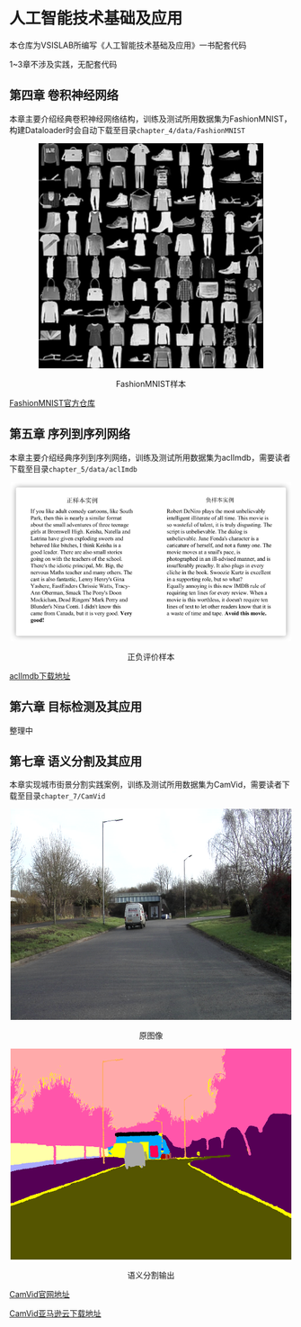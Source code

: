 # 人工智能技术基础及应用

本仓库为VSISLAB所编写《人工智能技术基础及应用》一书配套代码

1~3章不涉及实践，无配套代码

## 第四章 卷积神经网络

本章主要介绍经典卷积神经网络结构，训练及测试所用数据集为FashionMNIST，构建Dataloader时会自动下载至目录`chapter_4/data/FashionMNIST`
<div style="text-align:center;">
<p style="text-align:center;">
  <img src="doc/imgs/Fashion-MNIST-dataset.png" width="400">
</p>
</div>
<center>FashionMNIST样本</center>

[FashionMNIST官方仓库](https://github.com/zalandoresearch/fashion-mnist)


## 第五章 序列到序列网络

本章主要介绍经典序列到序列网络，训练及测试所用数据集为aclImdb，需要读者下载至目录`chapter_5/data/aclImdb`

<p style="text-align:center;">
  <img src="doc/imgs/aclImdb.png" style="text-align:center" width="500">
</p>
<center>正负评价样本</center>


[aclImdb下载地址](http://ai.stanford.edu/~amaas/data/sentiment/aclImdb_v1.tar.gz)

## 第六章 目标检测及其应用

整理中

## 第七章 语义分割及其应用

本章实现城市街景分割实践案例，训练及测试所用数据集为CamVid，需要读者下载至目录`chapter_7/CamVid`

<p style="text-align:center;">
  <img src="doc/imgs/CamVid_0006R0_f01260.png" style="text-align:center" width="500">
</p>
<center>原图像</center>

<p style="text-align:center;">
  <img src="doc/imgs/CamVid_0006R0_f01260_P.png" style="text-align:center" width="500">
</p>
<center>语义分割输出</center>

[CamVid官网地址](http://mi.eng.cam.ac.uk/research/projects/VideoRec/CamVid/)

[CamVid亚马逊云下载地址](https://s3.amazonaws.com/fast-ai-imagelocal/camvid.tgz)